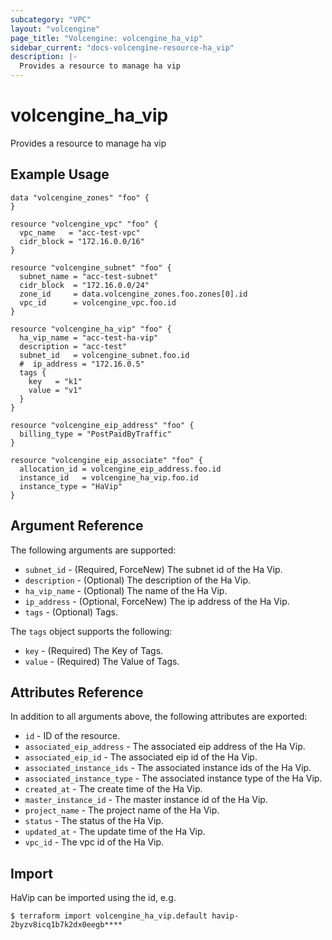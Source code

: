 ```yaml
---
subcategory: "VPC"
layout: "volcengine"
page_title: "Volcengine: volcengine_ha_vip"
sidebar_current: "docs-volcengine-resource-ha_vip"
description: |-
  Provides a resource to manage ha vip
---
```

# volcengine_ha_vip
Provides a resource to manage ha vip
## Example Usage
```hcl
data "volcengine_zones" "foo" {
}

resource "volcengine_vpc" "foo" {
  vpc_name   = "acc-test-vpc"
  cidr_block = "172.16.0.0/16"
}

resource "volcengine_subnet" "foo" {
  subnet_name = "acc-test-subnet"
  cidr_block  = "172.16.0.0/24"
  zone_id     = data.volcengine_zones.foo.zones[0].id
  vpc_id      = volcengine_vpc.foo.id
}

resource "volcengine_ha_vip" "foo" {
  ha_vip_name = "acc-test-ha-vip"
  description = "acc-test"
  subnet_id   = volcengine_subnet.foo.id
  #  ip_address = "172.16.0.5"
  tags {
    key   = "k1"
    value = "v1"
  }
}

resource "volcengine_eip_address" "foo" {
  billing_type = "PostPaidByTraffic"
}

resource "volcengine_eip_associate" "foo" {
  allocation_id = volcengine_eip_address.foo.id
  instance_id   = volcengine_ha_vip.foo.id
  instance_type = "HaVip"
}
```
## Argument Reference
The following arguments are supported:
* `subnet_id` - (Required, ForceNew) The subnet id of the Ha Vip.
* `description` - (Optional) The description of the Ha Vip.
* `ha_vip_name` - (Optional) The name of the Ha Vip.
* `ip_address` - (Optional, ForceNew) The ip address of the Ha Vip.
* `tags` - (Optional) Tags.

The `tags` object supports the following:

* `key` - (Required) The Key of Tags.
* `value` - (Required) The Value of Tags.

## Attributes Reference
In addition to all arguments above, the following attributes are exported:
* `id` - ID of the resource.
* `associated_eip_address` - The associated eip address of the Ha Vip.
* `associated_eip_id` - The associated eip id of the Ha Vip.
* `associated_instance_ids` - The associated instance ids of the Ha Vip.
* `associated_instance_type` - The associated instance type of the Ha Vip.
* `created_at` - The create time of the Ha Vip.
* `master_instance_id` - The master instance id of the Ha Vip.
* `project_name` - The project name of the Ha Vip.
* `status` - The status of the Ha Vip.
* `updated_at` - The update time of the Ha Vip.
* `vpc_id` - The vpc id of the Ha Vip.


## Import
HaVip can be imported using the id, e.g.
```
$ terraform import volcengine_ha_vip.default havip-2byzv8icq1b7k2dx0eegb****
```

